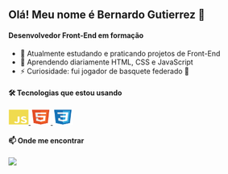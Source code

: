 
## Olá! Meu nome é Bernardo Gutierrez 👋  
#### Desenvolvedor Front-End em formação

- 🔭 Atualmente estudando e praticando projetos de Front-End  
- 🌱 Aprendendo diariamente HTML, CSS e JavaScript  
- ⚡ Curiosidade: fui jogador de basquete federado 🏀  

#### 🛠️ Tecnologias que estou usando

<a href="https://raw.githubusercontent.com/devicons/devicon/master/icons/javascript/javascript-plain.svg" target="_blank">
  <img alt="JavaScript" height="30" width="40" src="https://raw.githubusercontent.com/devicons/devicon/master/icons/javascript/javascript-plain.svg">
</a>
<a href="https://raw.githubusercontent.com/devicons/devicon/master/icons/html5/html5-original.svg" target="_blank">
  <img alt="HTML5" height="30" width="40" src="https://raw.githubusercontent.com/devicons/devicon/master/icons/html5/html5-original.svg">
</a>
<a href="https://raw.githubusercontent.com/devicons/devicon/master/icons/css3/css3-original.svg" target="_blank">
  <img alt="CSS3" height="30" width="40" src="https://raw.githubusercontent.com/devicons/devicon/master/icons/css3/css3-original.svg">
</a>

#### 📫 Onde me encontrar

<a href="https://www.linkedin.com/in/bernardogutierrezm/" target="_blank">
  <img src="https://img.shields.io/badge/-LinkedIn-%230077B5?style=for-the-badge&logo=linkedin&logoColor=white" />
</a>


